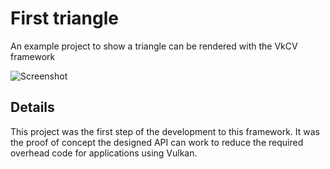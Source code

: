 # First triangle
An example project to show a triangle can be rendered with the VkCV framework

![Screenshot](../../screenshots/first_triangle.png)

## Details

This project was the first step of the development to this framework. It was the proof of concept 
the designed API can work to reduce the required overhead code for applications using Vulkan.
